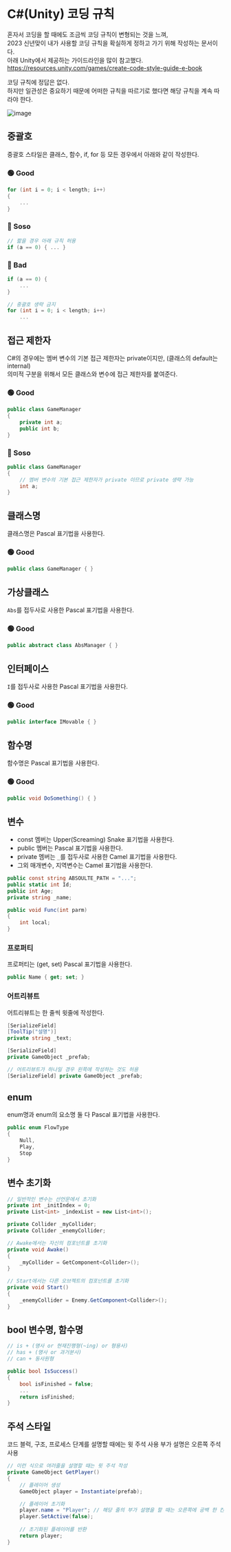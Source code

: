 # C#(Unity) 코딩 규칙

혼자서 코딩을 할 때에도 조금씩 코딩 규칙이 변형되는 것을 느껴,  
2023 신년맞이 내가 사용할 코딩 규칙을 확실하게 정하고 가기 위해 작성하는 문서이다.  
아래 Unity에서 제공하는 가이드라인을 많이 참고했다.  
https://resources.unity.com/games/create-code-style-guide-e-book

코딩 규칙에 정답은 없다.  
하지만 일관성은 중요하기 때문에 어떠한 규칙을 따르기로 했다면 해당 규칙을 계속 따라야 한다.

![image](https://user-images.githubusercontent.com/37904040/210523731-5d21f86e-890b-44f2-87ea-b5df1c0519ec.png)

## 중괄호
중괄호 스타일은 클래스, 함수, if, for 등 모든 경우에서 아래와 같이 작성한다.
### 🟢 Good
``` C#
for (int i = 0; i < length; i++)
{
    ...
}
```

### 🔵 Soso
``` C#
// 짧을 경우 아래 규칙 허용
if (a == 0) { ... }
```

### 🔴 Bad
``` C#
if (a == 0) {
    ...
}
```
``` C#
// 중괄호 생략 금지
for (int i = 0; i < length; i++)
    ...

```

## 접근 제한자
C#의 경우에는 멤버 변수의 기본 접근 제한자는 private이지만, (클래스의 default는 internal)  
의미적 구분을 위해서 모든 클래스와 변수에 접근 제한자를 붙여준다.
### 🟢 Good
``` C#
public class GameManager
{
    private int a;
    public int b;
}
```

### 🔵 Soso
``` C#
public class GameManager
{
    // 멤버 변수의 기본 접근 제한자가 private 이므로 private 생략 가능
    int a;
}
```

## 클래스명
클래스명은 Pascal 표기법을 사용한다.
### 🟢 Good
``` C#
public class GameManager { }
```

## 가상클래스
`Abs`를 접두사로 사용한 Pascal 표기법을 사용한다.
### 🟢 Good
``` C#
public abstract class AbsManager { }
```

## 인터페이스
`I`를 접두사로 사용한 Pascal 표기법을 사용한다.
### 🟢 Good
``` C#
public interface IMovable { }
```

## 함수명
함수명은 Pascal 표기법을 사용한다.
### 🟢 Good
``` C#
public void DoSomething() { }
```

## 변수
- const 멤버는 Upper(Screaming) Snake 표기법을 사용한다.  
- public 멤버는 Pascal 표기법을 사용한다.  
- private 멤버는 `_`를 접두사로 사용한 Camel 표기법을 사용한다.  
- 그외 매개변수, 지역변수는 Camel 표기법을 사용한다.
``` C#
public const string ABSOULTE_PATH = "...";
public static int Id;
public int Age;
private string _name;

public void Func(int parm)
{
    int local;
}
```

### 프로퍼티
프로퍼티는 (get, set) Pascal 표기법을 사용한다.
``` C#
public Name { get; set; }
```

### 어트리뷰트
어트리뷰트는 한 줄씩 윗줄에 작성한다.
``` C#
[SerializeField]
[ToolTip("설명")]
private string _text;

[SerializeField]
private GameObject _prefab;

// 어트리뷰트가 하나일 경우 왼쪽에 작성하는 것도 허용
[SerializeField] private GameObject _prefab;
```

## enum
enum명과 enum의 요소명 둘 다 Pascal 표기법을 사용한다.
``` C#
public enum FlowType
{
    Null,
    Play,
    Stop
}
```

## 변수 초기화
``` C#
// 일반적인 변수는 선언문에서 초기화
private int _initIndex = 0;
private List<int> _indexList = new List<int>();

private Collider _myCollider;
private Collider _enemyCollider;

// Awake에서는 자신의 컴포넌트를 초기화 
private void Awake()
{
    _myCollider = GetComponent<Collider>();
}

// Start에서는 다른 오브젝트의 컴포넌트를 초기화 
private void Start()
{
    _enemyCollider = Enemy.GetComponent<Collider>();
}
```

## bool 변수명, 함수명
``` C#
// is + (명사 or 현재진행형(~ing) or 형용사)
// has + (명사 or 과거분사)
// can + 동사원형

public bool IsSuccess()
{
    bool isFinished = false;
    ...
    return isFinished;
}
```


## 주석 스타일
코드 블럭, 구조, 프로세스 단계를 설명할 때에는 윗 주석 사용
부가 설명은 오른쪽 주석 사용
``` C#
// 이런 식으로 여러줄을 설명할 때는 윗 주석 작성
private GameObject GetPlayer()
{
    // 플레이어 생성
    GameObject player = Instantiate(prefab);

    // 플레이어 초기화
    player.name = "Player"; // 해당 줄의 부가 설명을 할 때는 오른쪽에 공백 한 칸을 두고 주석 작성
    player.SetActive(false);
    
    // 초기화된 플레이어를 반환
    return player;  
}
```
